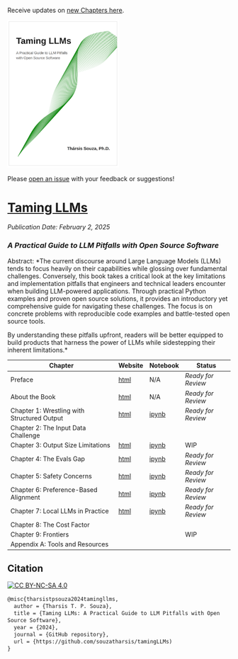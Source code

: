 Receive updates on [new Chapters here](https://tamingllm.substack.com/).

 <a href="https://www.souzatharsis.com/tamingLLMs" target="_blank">
  <img src="tamingllms/_static/cover_curve.png" style="background-color:white; width:50%;" alt="Taming LLMs Cover" />
 </a>

Please [open an issue](https://github.com/souzatharsis/tamingLLMs/issues) with your feedback or suggestions!

# [Taming LLMs](https://www.souzatharsis.com/tamingLLMs)
*Publication Date: February 2, 2025*
### *A Practical Guide to LLM Pitfalls with Open Source Software*

Abstract: *The current discourse around Large Language Models (LLMs) tends to focus heavily on their capabilities while glossing over fundamental challenges. Conversely, this book takes a critical look at the key limitations and implementation pitfalls that engineers and technical leaders encounter when building LLM-powered applications. Through practical Python examples and proven open source solutions, it provides an introductory yet comprehensive guide for navigating these challenges. The focus is on concrete problems with reproducible code examples and battle-tested open source tools. 

By understanding these pitfalls upfront, readers will be better equipped to build products that harness the power of LLMs while sidestepping their inherent limitations.*

| Chapter                                   | Website      | Notebook      | Status               |
|-------------------------------------------|--------------|---------------|----------------------|
| Preface                   | [html](https://www.souzatharsis.com/tamingLLMs/markdown/preface.html) | N/A           | *Ready for Review*                   |
| About the Book                  | [html](https://www.souzatharsis.com/tamingLLMs/markdown/intro.html) | N/A           | *Ready for Review*                   |
| Chapter 1: Wrestling with Structured Output| [html](https://www.souzatharsis.com/tamingLLMs/notebooks/structured_output.html) | [ipynb](https://github.com/souzatharsis/tamingLLMs/blob/master/tamingllms/notebooks/structured_output.ipynb) | *Ready for Review*     |
| Chapter 2: The Input Data Challenge      |              |               |                  |
| Chapter 3: Output Size Limitations       | [html](https://www.souzatharsis.com/tamingLLMs/notebooks/output_size_limit.html) | [ipynb](https://github.com/souzatharsis/tamingLLMs/blob/master/tamingllms/notebooks/output_size_limit.ipynb) | WIP   |
| Chapter 4: The Evals Gap                 | [html](https://www.souzatharsis.com/tamingLLMs/notebooks/evals.html) | [ipynb](https://github.com/souzatharsis/tamingLLMs/blob/master/tamingllms/notebooks/evals.ipynb) | *Ready for Review*     |
| Chapter 5: Safety Concerns               | [html](https://www.souzatharsis.com/tamingLLMs/notebooks/safety.html)  |  [ipynb](https://github.com/souzatharsis/tamingLLMs/blob/master/tamingllms/notebooks/safety.ipynb) | *Ready for Review*     |
| Chapter 6: Preference-Based Alignment     | [html](https://www.souzatharsis.com/tamingLLMs/notebooks/alignment.html) | [ipynb](https://github.com/souzatharsis/tamingLLMs/blob/master/tamingllms/notebooks/alignment.ipynb) | *Ready for Review*     |
| Chapter 7: Local LLMs in Practice |   [html](https://www.souzatharsis.com/tamingLLMs/notebooks/local.html) | [ipynb](https://github.com/souzatharsis/tamingLLMs/blob/master/tamingllms/notebooks/local.ipynb) | *Ready for Review*     |
| Chapter 8: The Cost Factor                |              |               |                 |
| Chapter 9: Frontiers                |              |               |     WIP            |
| Appendix A: Tools and Resources           |              |               |                |


## Citation
[![CC BY-NC-SA 4.0][cc-by-nc-sa-image]][cc-by-nc-sa]

[cc-by-nc-sa]: http://creativecommons.org/licenses/by-nc-sa/4.0/
[cc-by-nc-sa-image]: https://licensebuttons.net/l/by-nc-sa/4.0/88x31.png
[cc-by-nc-sa-shield]: https://img.shields.io/badge/License-CC-BY--NC--SA-4.0-lightgrey.svg

```
@misc{tharsistpsouza2024tamingllms,
  author = {Tharsis T. P. Souza},
  title = {Taming LLMs: A Practical Guide to LLM Pitfalls with Open Source Software},
  year = {2024},
  journal = {GitHub repository},
  url = {https://github.com/souzatharsis/tamingLLMs)
}
```
